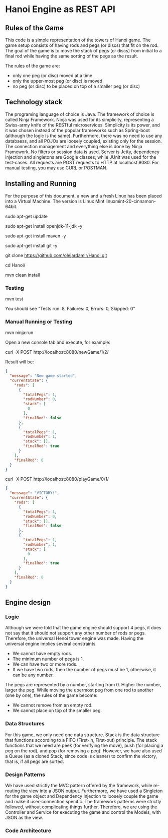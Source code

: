 # Hanoi Engine as REST API

## Rules of the Game
This code is a simple representation of the towers of Hanoi game.
The game setup consists of having rods and pegs (or discs) that fit on the rod. 
The goal of the game is to move the stack of pegs (or discs) from initial to a final rod while having the same sorting of the pegs as the result.

The rules of the game are:
- only one peg (or disc) moved at a time
- only the upper-most peg (or disc) is moved
- no peg (or disc) to be placed on top of a smaller peg (or disc)

## Technology stack
The programing language of choice is Java. The framework of choice is called Ninja Framework. Ninja was used for its simplicity, representing a Swiss-army knife of the RESTful microservices. Simplicity is its power, and it was chosen instead of the popular frameworks such as Spring-boot (although the logic is the same). Furthermore, there was no need to use any databaess, and all POJOs are loosely coupled, existing only for the session. The connection management and everything else is done by Ninja Framework. No filters or session data is used. Server is Jetty, dependency injection and singletons are Google classes, while JUnit was used for the test-cases. All requests are POST requests to HTTP at localhost:8080. For manual testing, you may use CURL or POSTMAN.

## Installing and Running
For the purpose of this document, a new and a fresh Linux has been placed into a Virtual Machine. The version is Linux Mint linuxmint-20-cinnamon-64bit.

sudo apt-get update

sudo apt-get install openjdk-11-jdk -y

sudo apt-get install maven -y

sudo apt-get install git -y

git clone https://github.com/olejardamir/Hanoi.git

cd Hanoi/

mvn clean install

### Testing

mvn test

You should see "Tests run: 8, Failures: 0, Errors: 0, Skipped: 0"

### Manual Running or Testing

mvn ninja:run

Open a new console tab and execute, for example:

curl -X POST http://localhost:8080/newGame/1/2/

Result will be:
```JSON
{
  "message": "New game started",
  "currentState": {
    "rods": [
      {
        "totalPegs": 1,
        "rodNumber": 0,
        "stack": [
          0
        ],
        "finalRod": false
      },
      {
        "totalPegs": 1,
        "rodNumber": 1,
        "stack": [],
        "finalRod": true
      }
    ],
    "finalRod": 0
  }
}
```

curl -X POST http://localhost:8080/playGame/0/1/
```JSON
{
  "message": "VICTORY!",
  "currentState": {
    "rods": [
      {
        "totalPegs": 1,
        "rodNumber": 0,
        "stack": [],
        "finalRod": false
      },
      {
        "totalPegs": 1,
        "rodNumber": 1,
        "stack": [
          0
        ],
        "finalRod": true
      }
    ],
    "finalRod": 0
  }
}
```

## Engine design
### Logic
Although we were told that the game engine should support 4 pegs, it does not say that it should not support any other number of rods or pegs. Therefore, the universal Henoi tower engine was made. Having the universal engine implies several constraints. 
- We cannot have empty rods. 
- The minimum number of pegs is 1. 
- We can have two or more rods. 
- If we have two rods, then the number of pegs must be 1, otherwise, it can be any number.

The pegs are represented by a number, starting from 0. Higher the number, larger the peg. While moving the upermost peg from one rod to another (one by one), the rules of the game become:
- We cannot remove from an empty rod.
- We cannot place on top of the smaller peg.

### Data Structures
For this game, we only need one data structure. Stack is the data structure that functions according to a FIFO (First-in, First-out) principle. The stack functions that we need are peek (for verifying the move), push (for placing a peg on the rod), and pop (for removing a peg). However, we have also used a Queue (as a cloned Stack, since code is cleaner) to confirm the victory, that is, if all pegs are sorted.

### Design Patterns
We have used strictly the MVC pattern offered by the framework, while re-routing the view into a JSON output. Furthermore, we have used a Singleton for the game object and Dependency Injection to loosely couple the game and make it user-connection specific. The framework patterns were strictly followed, without complicating things further. Therefore, we are using the Controller and Service for executing the game and control the Models, with JSON as the view.

### Code Architecture



